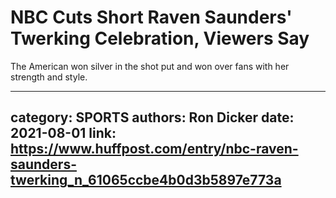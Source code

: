 # NBC Cuts Short Raven Saunders' Twerking Celebration, Viewers Say

The American won silver in the shot put and won over fans with her strength and style.

---
category: SPORTS
authors: Ron Dicker
date: 2021-08-01
link: https://www.huffpost.com/entry/nbc-raven-saunders-twerking_n_61065ccbe4b0d3b5897e773a
---
